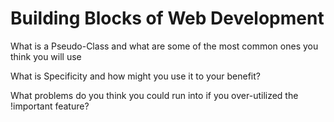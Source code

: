 # Building Blocks of Web Development

What is a Pseudo-Class and what are some of the most common ones you think you will use

What is Specificity and how might you use it to your benefit?

What problems do you think you could run into if you over-utilized the !important feature?